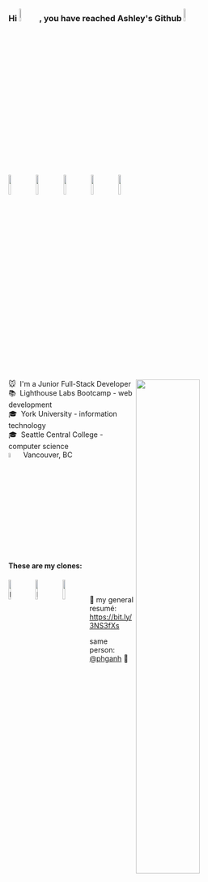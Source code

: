 ### Hi <img width="8%" src="https://media.giphy.com/media/hvRJCLFzcasrR4ia7z/giphy.gif" />, you have reached Ashley's Github <img width="8%" src="https://cdn-icons-png.flaticon.com/512/2907/2907253.png"/>
<img width="10%" src="https://cdn-icons.flaticon.com/png/512/5111/premium/5111043.png?token=exp=1649401682~hmac=6c9f7452228a4ae20cc5a061ea174b71"/>
<img width="10%" src="https://cdn-icons.flaticon.com/png/512/5119/premium/5119097.png?token=exp=1649401682~hmac=1896522f34e9052139c77dc7cd5247d4"/>
<img width="10%" src="https://cdn-icons.flaticon.com/png/512/5119/premium/5119043.png?token=exp=1649401682~hmac=86948c847edbc33b23577a146c893d7c"/>
<img width="10%" src="https://cdn-icons.flaticon.com/png/512/5119/premium/5119064.png?token=exp=1649401682~hmac=fb54b6ffb4bc294f55e74a269675dc8f"/>
<img width="10%" src="https://cdn-icons.flaticon.com/png/512/5119/premium/5119029.png?token=exp=1649401682~hmac=0682846f3ad7d01fcf268dcc7ef42f8c"/>





🐭&nbsp; I'm a Junior Full-Stack Developer <img align="right" src="https://github.com/SP-XD/SP-XD/blob/main/images/dino_rounded.gif?raw=true" href="https://github.com/SP-XD" width="50%" /><br>
📚&nbsp; Lighthouse Labs Bootcamp - web development<br>
🎓&nbsp; York University - information technology<br>
🎓&nbsp; Seattle Central College - computer science<br>
<img width="5%" alt="current" src="https://cdn-icons-png.flaticon.com/512/302/302829.png"/> Vancouver, BC

#### These are my clones:
[<img align="left" width="10%" alt="phganh | LinkedIn" src="https://cdn-icons.flaticon.com/png/512/3488/premium/3488326.png?token=exp=1649400616~hmac=1107651b90763e2cef997f60650dcaca" />][linkedin]
[<img align="left" width="10%" alt="phganh | Github" src="https://cdn-icons.flaticon.com/png/512/3488/premium/3488426.png?token=exp=1649400603~hmac=3a39753e4ae011179c01835d1288ad08" />][other github]
[<img align="left" width="10%" src="https://cdn-icons.flaticon.com/png/512/2721/premium/2721688.png?token=exp=1649400964~hmac=166cdb74f3ddda359ce8cf433a421faa" />][portfolio]

<br>

🧰 my general resumé: https://bit.ly/3NS3fXs

same person: [@phganh](https://github.com/phganh) 🧬


[linkedin]: https://linkedin.com/in/phganh
[portfolio]: https://phganh.com
[other github]: https://github.com/phganh


